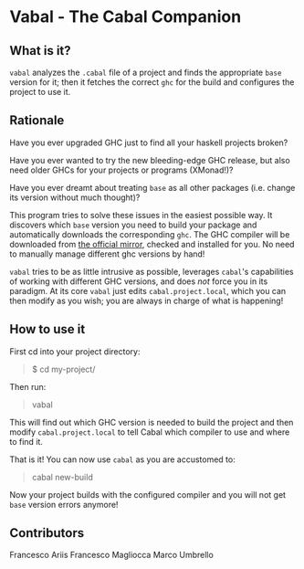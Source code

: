 # Vabal - The Cabal Companion


 What is it?
------------

`vabal` analyzes the `.cabal` file of a project and finds the appropriate `base` version for it;
then it fetches the correct `ghc` for the build and configures the project to use it.


 Rationale
----------

Have you ever upgraded GHC just to find all your haskell projects broken?
  
Have you ever wanted to try the new bleeding-edge GHC release, but also need older GHCs for your projects or programs (XMonad!)?
  
Have you ever dreamt about treating `base` as all other packages (i.e. change its version without much thought)?


This program tries to solve these issues in the easiest possible way.
It discovers which `base` version you need to build your package and automatically downloads the corresponding `ghc`.
The GHC compiler will be downloaded from [the official mirror](https://downloads.haskell.org/~ghc/), checked and installed for you.
No need to manually manage different ghc versions by hand!

`vabal` tries to be as little intrusive as possible, leverages `cabal`'s capabilities of working with different GHC versions,
and does *not* force you in its paradigm.
At its core `vabal` just edits `cabal.project.local`, which you can then modify as you wish;
you are always in charge of what is happening!


 How to use it
--------------

First cd into your project directory:

> $ cd my-project/

Then run:

> vabal

This will find out which GHC version is needed to build the project and then modify `cabal.project.local` to tell Cabal which compiler to use and where to find it.

That is it! You can now use `cabal` as you are accustomed to:

> cabal new-build

Now your project builds with the configured compiler and you will not get `base` version errors anymore!


 Contributors
--------------

Francesco Ariis
Francesco Magliocca
Marco Umbrello
